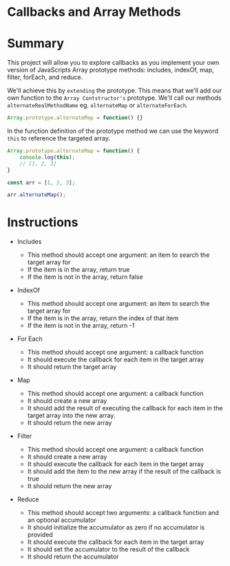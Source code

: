 # Callbacks and Array Methods

# Summary
This project will allow you to explore callbacks as you implement your own version of JavaScripts Array prototype methods: includes, indexOf, map, filter, forEach, and reduce.

We'll achieve this by `extending` the prototype. This means that we'll add our own function to the `Array Contstructor's` prototype. We'll call our methods `alternateRealMethodName` eg. `alternateMap` or `alternateForEach`.

```js
Array.prototype.alternateMap = function() {}
```

In the function definition of the prototype method we can use the keyword `this` to reference the targeted array.

```js
Array.prototype.alternateMap = function() {
    console.log(this);
    // [1, 2, 3]
}

const arr = [1, 2, 3];

arr.alternateMap();
```

# Instructions

* Includes
    * This method should accept one argument: an item to search the target array for
    * If the item is in the array, return true
    * If the item is not in the array, return false

* IndexOf
    * This method should accept one argument: an item to search the target array for
    * If the item is in the array, return the index of that item
    * If the item is not in the array, return -1

* For Each
    * This method should accept one argument: a callback function
    * It should execute the callback for each item in the target array
    * It should return the target array

* Map
    * This method should accept one argument: a callback function
    * It should create a new array
    * It should add the result of executing the callback for each item in the target array into the new array.
    * It should return the new array

* Filter
    * This method should accept one argument: a callback function
    * It should create a new array
    * It should execute the callback for each item in the target array
    * It should add the item to the new array if the result of the callback is true
    * It should return the new array

* Reduce
    * This method should accept two arguments: a callback function and an optional accumulator
    * It should initialize the accumulator as zero if no accumulator is provided
    * It should execute the callback for each item in the target array
    * It should set the accumulator to the result of the callback
    * It should return the accumulator
